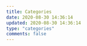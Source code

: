 ```yaml
---
title: Categories
date: 2020-08-30 14:36:14
updated: 2020-08-30 14:36:14
type: "categories"
comments: false
---
```

